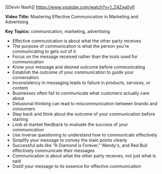 [[Devin Nash]]
https://www.youtube.com/watch?v=1_Z4Zxg0yfI

**Video Title:** Mastering Effective Communication in Marketing and Advertising

**Key Topics:** communication, marketing, advertising
- Effective communication is about what the other party receives
- The purpose of communication is what the person you're communicating to gets out of it
- Focus on the message received rather than the tools used for communication
- Know your message and desired outcome before communicating
- Establish the outcome of your communication to guide your conversation
- Inconsistency in messaging leads to failure in products, services, or content
- Businesses often fail to communicate what customers actually care about
- Delusional thinking can lead to miscommunication between brands and consumers
- Step back and think about the outcome of your communication before starting
- Look at market feedback to evaluate the success of your communication
- Use inverse questioning to understand how to communicate effectively
- Simplify your message to convey the main points clearly
- Successful ads like "A Diamond is Forever," Wendy's, and Red Bull effectively communicate their messages
- Communication is about what the other party receives, not just what is said
- Distill your message to its essence for effective communication
